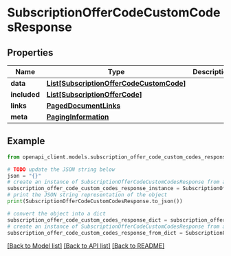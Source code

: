 # SubscriptionOfferCodeCustomCodesResponse


## Properties

Name | Type | Description | Notes
------------ | ------------- | ------------- | -------------
**data** | [**List[SubscriptionOfferCodeCustomCode]**](SubscriptionOfferCodeCustomCode.md) |  | 
**included** | [**List[SubscriptionOfferCode]**](SubscriptionOfferCode.md) |  | [optional] 
**links** | [**PagedDocumentLinks**](PagedDocumentLinks.md) |  | 
**meta** | [**PagingInformation**](PagingInformation.md) |  | [optional] 

## Example

```python
from openapi_client.models.subscription_offer_code_custom_codes_response import SubscriptionOfferCodeCustomCodesResponse

# TODO update the JSON string below
json = "{}"
# create an instance of SubscriptionOfferCodeCustomCodesResponse from a JSON string
subscription_offer_code_custom_codes_response_instance = SubscriptionOfferCodeCustomCodesResponse.from_json(json)
# print the JSON string representation of the object
print(SubscriptionOfferCodeCustomCodesResponse.to_json())

# convert the object into a dict
subscription_offer_code_custom_codes_response_dict = subscription_offer_code_custom_codes_response_instance.to_dict()
# create an instance of SubscriptionOfferCodeCustomCodesResponse from a dict
subscription_offer_code_custom_codes_response_from_dict = SubscriptionOfferCodeCustomCodesResponse.from_dict(subscription_offer_code_custom_codes_response_dict)
```
[[Back to Model list]](../README.md#documentation-for-models) [[Back to API list]](../README.md#documentation-for-api-endpoints) [[Back to README]](../README.md)


